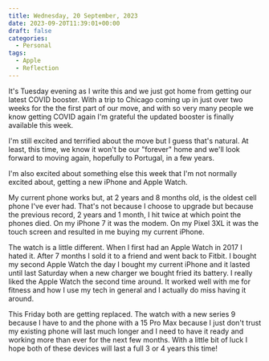 ```yaml
---
title: Wednesday, 20 September, 2023
date: 2023-09-20T11:39:01+00:00
draft: false
categories:
  - Personal
tags:
  - Apple
  - Reflection
---
```


It's Tuesday evening as I write this and we just got home from getting our latest COVID booster. With a trip to Chicago coming up in just over two weeks for the the first part of our move, and with so very many people we know getting COVID again I'm grateful the updated booster is finally available this week.

I'm still excited and terrified about the move but I guess that's natural. At least, this time, we know it won't be our "forever" home and we'll look forward to moving again, hopefully to Portugal, in a few years.

I'm also excited about something else this week that I'm not normally excited about, getting a new iPhone and Apple Watch.

My current phone works but, at 2 years and 8 months old, is the oldest cell phone I've ever had. That's not because I choose to upgrade but because the previous record, 2 years and 1 month, I hit twice at which point the phones died. On my iPhone 7 it was the modem. On my Pixel 3XL it was the touch screen and resulted in me buying my current iPhone.

The watch is a little different. When I first had an Apple Watch in 2017 I hated it. After 7 months I sold it to a friend and went back to Fitbit. I bought my second Apple Watch the day I bought my current iPhone and it lasted until last Saturday when a new charger we bought fried its battery. I really liked the Apple Watch the second time around. It worked well with me for fitness and how I use my tech in general and I actually do miss having it around.

This Friday both are getting replaced. The watch with a new series 9 because I have to and the phone with a 15 Pro Max because I just don't trust my existing phone will last much longer and I need to have it ready and working more than ever for the next few months. With a little bit of luck I hope both of these devices will last a full 3 or 4 years this time!